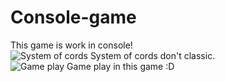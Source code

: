# Console-game
This game is work in console!<br> 
![](https://s8.hostingkartinok.com/uploads/images/2020/08/5429697a2919fc899fdb1d4ff84469b6.png "System of cords")​
System of cords don't classic.<br>
![](https://s8.hostingkartinok.com/uploads/images/2020/08/203a46e34cbef84bcc5eedc80590dfb5.png "Game play")
Game play in this game :D 


